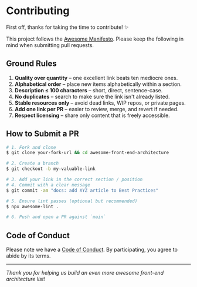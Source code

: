 # Contributing

First off, thanks for taking the time to contribute! ✨

This project follows the [Awesome Manifesto](https://github.com/sindresorhus/awesome/blob/main/awesome.md).
Please keep the following in mind when submitting pull requests.

## Ground Rules

1. **Quality over quantity** – one excellent link beats ten mediocre ones.
2. **Alphabetical order** – place new items alphabetically within a section.
3. **Description ≤ 100 characters** – short, direct, sentence-case.
4. **No duplicates** – search to make sure the link isn't already listed.
5. **Stable resources only** – avoid dead links, WIP repos, or private pages.
6. **Add one link per PR** – easier to review, merge, and revert if needed.
7. **Respect licensing** – share only content that is freely accessible.

## How to Submit a PR

```bash
# 1. Fork and clone
$ git clone your-fork-url && cd awesome-front-end-architecture

# 2. Create a branch
$ git checkout -b my-valuable-link

# 3. Add your link in the correct section / position
# 4. Commit with a clear message
$ git commit -am "docs: add XYZ article to Best Practices"

# 5. Ensure lint passes (optional but recommended)
$ npx awesome-lint .

# 6. Push and open a PR against `main`
```

## Code of Conduct

Please note we have a [Code of Conduct](CODE_OF_CONDUCT.md). By participating, you agree to abide by its terms.

---

_Thank you for helping us build an even more awesome front-end architecture list!_ 